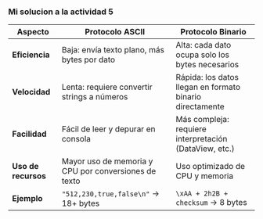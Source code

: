 ### Mi solucion a la actividad 5

| Aspecto            | Protocolo ASCII                                           | Protocolo Binario                                           |
|--------------------|-----------------------------------------------------------|-------------------------------------------------------------|
| **Eficiencia**     | Baja: envía texto plano, más bytes por dato               | Alta: cada dato ocupa solo los bytes necesarios             |
| **Velocidad**      | Lenta: requiere convertir strings a números               | Rápida: los datos llegan en formato binario directamente    |
| **Facilidad**      | Fácil de leer y depurar en consola                        | Más compleja: requiere interpretación (DataView, etc.)      |
| **Uso de recursos**| Mayor uso de memoria y CPU por conversiones de texto      | Uso optimizado de CPU y memoria                             |
| **Ejemplo**        | `"512,230,true,false\n"` → 18+ bytes                      | `\xAA + 2h2B + checksum` → 8 bytes                          |
